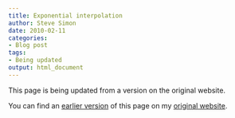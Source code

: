 ```yaml
---
title: Exponential interpolation
author: Steve Simon
date: 2010-02-11
categories:
- Blog post
tags:
- Being updated
output: html_document
---
```


This page is being updated from a version on the original website.

<!---More--->

You can find an [earlier version](http://www.pmean.com/10/ExponentialInterpolation.html) of this page on my [original website](http://www.pmean.com/original_site.html).
